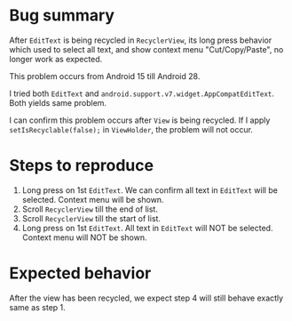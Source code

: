 # Bug summary
After `EditText` is being recycled in `RecyclerView`, its long press behavior which used to select all text, and show context menu "Cut/Copy/Paste", no longer work as expected.

This problem occurs from Android 15 till Android 28.

I tried both `EditText` and `android.support.v7.widget.AppCompatEditText`. Both yields same problem.

I can confirm this problem occurs after `View` is being recycled. If I apply `setIsRecyclable(false);` in `ViewHolder`, the problem will not occur.

# Steps to reproduce
1. Long press on 1st `EditText`. We can confirm all text in `EditText` will be selected. Context menu will be shown.
2. Scroll `RecyclerView` till the end of list.
3. Scroll `RecyclerView` till the start of list.
4. Long press on 1st `EditText`. All text in `EditText` will NOT be selected. Context menu will NOT be shown.

# Expected behavior
After the view has been recycled, we expect step 4 will still behave exactly same as step 1.
